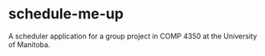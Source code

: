 # schedule-me-up

A scheduler application for a group project in COMP 4350 at the University of Manitoba.
